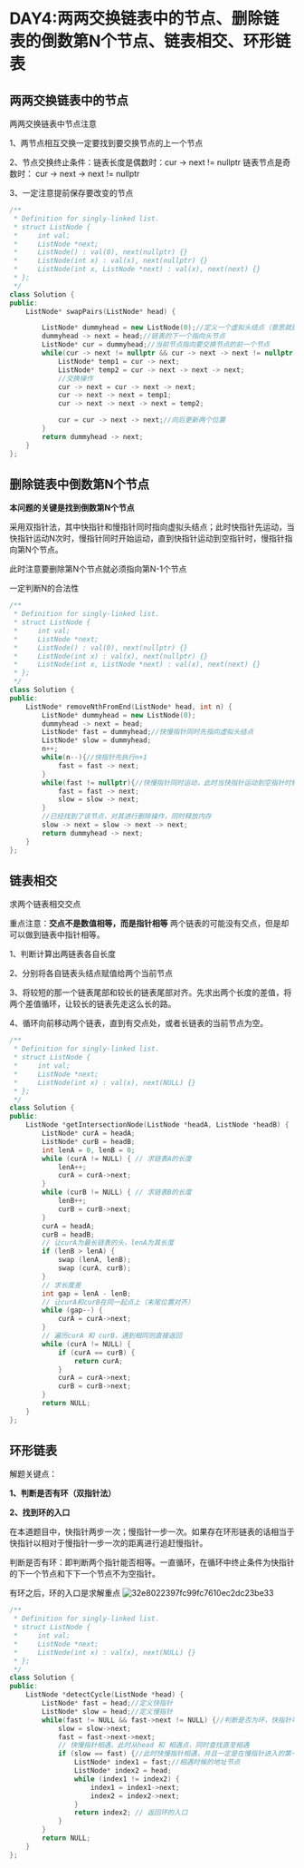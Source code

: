 

# DAY4:两两交换链表中的节点、删除链表的倒数第N个节点、链表相交、环形链表

## 两两交换链表中的节点

两两交换链表中节点注意

1、两节点相互交换一定要找到要交换节点的上一个节点

2、节点交换终止条件：链表长度是偶数时：cur -> next != nullptr  链表节点是奇数时： cur -> next -> next != nullptr

3、一定注意提前保存要改变的节点

```c++
/**
 * Definition for singly-linked list.
 * struct ListNode {
 *     int val;
 *     ListNode *next;
 *     ListNode() : val(0), next(nullptr) {}
 *     ListNode(int x) : val(x), next(nullptr) {}
 *     ListNode(int x, ListNode *next) : val(x), next(next) {}
 * };
 */
class Solution {
public:
    ListNode* swapPairs(ListNode* head) {

        ListNode* dummyhead = new ListNode(0);//定义一个虚拟头结点（意思就是新定义一个链表，这个链表作为虚拟头指针）
        dummyhead -> next = head;//链表的下一个指向头节点
        ListNode* cur = dummyhead;//当前节点指向要交换节点的前一个节点
        while(cur -> next != nullptr && cur -> next -> next != nullptr){//注意一定要把cur -> next 写在前边
            ListNode* temp1 = cur -> next;
            ListNode* temp2 = cur -> next -> next -> next;
            //交换操作
            cur -> next = cur -> next -> next;
            cur -> next -> next = temp1;
            cur -> next -> next -> next = temp2;

            cur = cur -> next -> next;//向后更新两个位置
        }
        return dummyhead -> next;
    }
};
```

## 删除链表中倒数第N个节点

**本问题的关键是找到倒数第N个节点**

采用双指针法，其中快指针和慢指针同时指向虚拟头结点；此时快指针先运动，当快指针运动N次时，慢指针同时开始运动，直到快指针运动到空指针时，慢指针指向第N个节点。

此时注意要删除第N个节点就必须指向第N-1个节点

一定判断N的合法性

```c++
/**
 * Definition for singly-linked list.
 * struct ListNode {
 *     int val;
 *     ListNode *next;
 *     ListNode() : val(0), next(nullptr) {}
 *     ListNode(int x) : val(x), next(nullptr) {}
 *     ListNode(int x, ListNode *next) : val(x), next(next) {}
 * };
 */
class Solution {
public:
    ListNode* removeNthFromEnd(ListNode* head, int n) {
        ListNode* dummyhead = new ListNode(0);
        dummyhead -> next = head;
        ListNode* fast = dummyhead;//快慢指针同时先指向虚拟头结点
        ListNode* slow = dummyhead;
        n++;
        while(n--){//快指针先执行n+1
            fast = fast -> next;
        }
        while(fast != nullptr){//快慢指针同时运动，此时当快指针运动到空指针时候，慢指针正好运动在倒数第n个节点的前一个
            fast = fast -> next;
            slow = slow -> next;
        }
        //已经找到了该节点，对其进行删除操作，同时释放内存
        slow -> next = slow -> next -> next;
        return dummyhead -> next;
    }
};
```

## 链表相交

求两个链表相交交点

重点注意：**交点不是数值相等，而是指针相等**     两个链表的可能没有交点，但是却可以做到链表中指针相等。

1、判断计算出两链表各自长度

2、分别将各自链表头结点赋值给两个当前节点

3、将较短的那一个链表尾部和较长的链表尾部对齐。先求出两个长度的差值，将两个差值循环，让较长的链表先走这么长的路。

4、循环向前移动两个链表，直到有交点处，或者长链表的当前节点为空。

```c++
/**
 * Definition for singly-linked list.
 * struct ListNode {
 *     int val;
 *     ListNode *next;
 *     ListNode(int x) : val(x), next(NULL) {}
 * };
 */
class Solution {
public:
    ListNode *getIntersectionNode(ListNode *headA, ListNode *headB) {
        ListNode* curA = headA;
        ListNode* curB = headB;
        int lenA = 0, lenB = 0;
        while (curA != NULL) { // 求链表A的长度
            lenA++;
            curA = curA->next;
        }
        while (curB != NULL) { // 求链表B的长度
            lenB++;
            curB = curB->next;
        }
        curA = headA;
        curB = headB;
        // 让curA为最长链表的头，lenA为其长度
        if (lenB > lenA) {
            swap (lenA, lenB);
            swap (curA, curB);
        }
        // 求长度差
        int gap = lenA - lenB;
        // 让curA和curB在同一起点上（末尾位置对齐）
        while (gap--) {
            curA = curA->next;
        }
        // 遍历curA 和 curB，遇到相同则直接返回
        while (curA != NULL) {
            if (curA == curB) {
                return curA;
            }
            curA = curA->next;
            curB = curB->next;
        }
        return NULL;
    }
};
```



## 环形链表

解题关键点：

**1、判断是否有环（双指针法）**

**2、找到环的入口**

在本道题目中，快指针两步一次；慢指针一步一次。如果存在环形链表的话相当于快指针以相对于慢指针一步一次的距离进行追赶慢指针。

判断是否有环：即判断两个指针能否相等。一直循环，在循环中终止条件为快指针的下一个节点和下下一个节点不为空指针。

有环之后，环的入口是求解重点
![32e8022397fc99fc7610ec2dc23be33](https://user-images.githubusercontent.com/103561103/226171600-beb82901-0e2c-484a-a60a-947cfb557967.jpg)

```c++
/**
 * Definition for singly-linked list.
 * struct ListNode {
 *     int val;
 *     ListNode *next;
 *     ListNode(int x) : val(x), next(NULL) {}
 * };
 */
class Solution {
public:
    ListNode *detectCycle(ListNode *head) {
        ListNode* fast = head;//定义快指针
        ListNode* slow = head;//定义慢指针
        while(fast != NULL && fast->next != NULL) {//判断是否为环，快指针可以一直运动知道他为空指针
            slow = slow->next;
            fast = fast->next->next;
            // 快慢指针相遇，此时从head 和 相遇点，同时查找直至相遇
            if (slow == fast) {//此时快慢指针相遇，并且一定是在慢指针进入的第一圈相遇
                ListNode* index1 = fast;//相遇时候的地址节点
                ListNode* index2 = head;
                while (index1 != index2) {
                    index1 = index1->next;
                    index2 = index2->next;
                }
                return index2; // 返回环的入口
            }
        }
        return NULL;
    }
};
```

